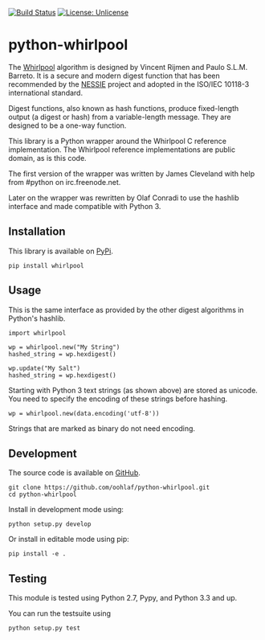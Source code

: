 [![Build Status](https://travis-ci.org/oohlaf/python-whirlpool.svg?branch=master)](https://travis-ci.org/oohlaf/python-whirlpool)
[![License: Unlicense](https://img.shields.io/badge/license-Unlicense-blue.svg)](http://unlicense.org/)

python-whirlpool
================

The [Whirlpool] algorithm is designed by Vincent Rijmen and Paulo S.L.M. Barreto.
It is a secure and modern digest function that has been recommended by the
[NESSIE] project and adopted in the ISO/IEC 10118-3 international standard.

Digest functions, also known as hash functions, produce fixed-length output (a
digest or hash) from a variable-length message. They are designed to be a
one-way function.

This library is a Python wrapper around the Whirlpool C reference implementation.
The Whirlpool reference implementations are public domain, as is this code.

The first version of the wrapper was written by James Cleveland with help
from #python on irc.freenode.net.

Later on the wrapper was rewritten by Olaf Conradi to use the hashlib interface
and made compatible with Python 3.

Installation
------------

This library is available on [PyPi].

    pip install whirlpool

Usage
-----

This is the same interface as provided by the other digest algorithms in
Python's hashlib.
    
    import whirlpool

    wp = whirlpool.new("My String")
    hashed_string = wp.hexdigest()

    wp.update("My Salt")
    hashed_string = wp.hexdigest()

Starting with Python 3 text strings (as shown above) are stored as unicode.
You need to specify the encoding of these strings before hashing.

    wp = whirlpool.new(data.encoding('utf-8'))

Strings that are marked as binary do not need encoding.

Development
-----------

The source code is available on [GitHub].

    git clone https://github.com/oohlaf/python-whirlpool.git
    cd python-whirlpool

Install in development mode using:

    python setup.py develop

Or install in editable mode using pip:

    pip install -e .

Testing
-------

This module is tested using Python 2.7, Pypy, and Python 3.3 and up.

You can run the testsuite using

    python setup.py test

[Whirlpool]: https://en.wikipedia.org/wiki/Whirlpool_(cryptography)
[NESSIE]: https://www.cosic.esat.kuleuven.be/nessie/
[PyPi]: https://pypi.python.org/pypi/Whirlpool
[GitHub]: https://github.com/oohlaf/python-whirlpool

